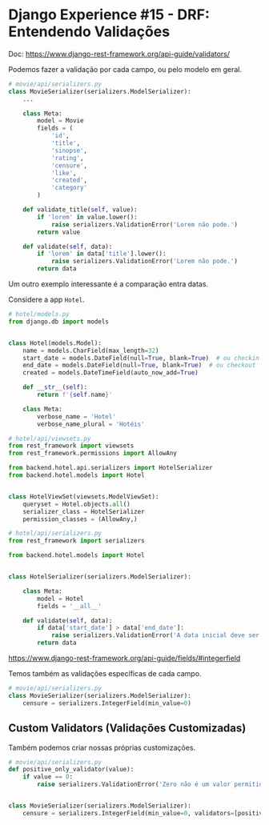 # Django Experience #15 - DRF: Entendendo Validações


Doc: https://www.django-rest-framework.org/api-guide/validators/

Podemos fazer a validação por cada campo, ou pelo modelo em geral.

```python
# movie/api/serializers.py
class MovieSerializer(serializers.ModelSerializer):
    ...

    class Meta:
        model = Movie
        fields = (
            'id',
            'title',
            'sinopse',
            'rating',
            'censure',
            'like',
            'created',
            'category'
        )

    def validate_title(self, value):
        if 'lorem' in value.lower():
            raise serializers.ValidationError('Lorem não pode.')
        return value

    def validate(self, data):
        if 'lorem' in data['title'].lower():
            raise serializers.ValidationError('Lorem não pode.')
        return data
```

Um outro exemplo interessante é a comparação entra datas.

Considere a app `Hotel`.

```python
# hotel/models.py
from django.db import models


class Hotel(models.Model):
    name = models.CharField(max_length=32)
    start_date = models.DateField(null=True, blank=True)  # ou checkin
    end_date = models.DateField(null=True, blank=True)  # ou checkout
    created = models.DateTimeField(auto_now_add=True)

    def __str__(self):
        return f'{self.name}'

    class Meta:
        verbose_name = 'Hotel'
        verbose_name_plural = 'Hotéis'
```

```python
# hotel/api/viewsets.py
from rest_framework import viewsets
from rest_framework.permissions import AllowAny

from backend.hotel.api.serializers import HotelSerializer
from backend.hotel.models import Hotel


class HotelViewSet(viewsets.ModelViewSet):
    queryset = Hotel.objects.all()
    serializer_class = HotelSerializer
    permission_classes = (AllowAny,)
```

```python
# hotel/api/serializers.py
from rest_framework import serializers

from backend.hotel.models import Hotel


class HotelSerializer(serializers.ModelSerializer):

    class Meta:
        model = Hotel
        fields = '__all__'

    def validate(self, data):
        if data['start_date'] > data['end_date']:
            raise serializers.ValidationError('A data inicial deve ser anterior ou igual a data inicial!')
        return data
```



https://www.django-rest-framework.org/api-guide/fields/#integerfield

Temos também as validações específicas de cada campo.

```python
# movie/api/serializers.py
class MovieSerializer(serializers.ModelSerializer):
    censure = serializers.IntegerField(min_value=0)
```

## Custom Validators (Validações Customizadas)

Também podemos criar nossas próprias customizações.

```python
# movie/api/serializers.py
def positive_only_validator(value):
    if value == 0:
        raise serializers.ValidationError('Zero não é um valor permitido.')


class MovieSerializer(serializers.ModelSerializer):
    censure = serializers.IntegerField(min_value=0, validators=[positive_only_validator])
```
